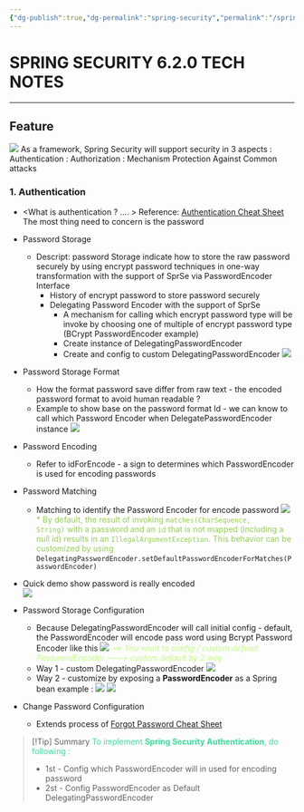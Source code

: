```yaml
---
{"dg-publish":true,"dg-permalink":"spring-security","permalink":"/spring-security/","noteIcon":"1"}
---
```



# SPRING SECURITY 6.2.0 TECH NOTES 

---

## Feature
![](https://i.imgur.com/isjlcEr.png)
As a framework, Spring Security will support security in 3 aspects : Authentication : Authorization : Mechanism Protection Against Common attacks 
### 1. Authentication
	
- <What is authentication ? .... >
Reference: [Authentication Cheat Sheet](https://cheatsheetseries.owasp.org/cheatsheets/Authentication_Cheat_Sheet.html)
The most thing need to concern is the password
- Password Storage
	- Descript: password Storage indicate how to store the raw password securely by using encrypt password techniques in one-way transformation with the support of SprSe via PasswordEncoder Interface
		- History of encrypt password to store password securely
		- Delegating Password Encoder with the support of SprSe
			* A mechanism for calling which encrypt password type will be invoke by choosing one of multiple of encrypt password type (BCrypt PasswordEncoder example)
			* Create instance of DelegatingPasswordEncoder
			* Create and config to custom DelegatingPasswordEncoder
			![](https://i.imgur.com/jaYS5W4.png)

- Password Storage Format
	* How the format password save differ from raw text -  the encoded password format to avoid human readable ?
	* Example to show base on the password format Id - we can know to call which Password Encoder when DelegatePasswordEncoder instance
	  ![](https://i.imgur.com/uv1ODwk.png)

- Password Encoding
	* Refer to idForEncode - a sign to determines which PasswordEncoder is used for encoding passwords

- Password Matching
	* Matching to identify the Password Encoder for encode password
	 ![](https://i.imgur.com/uv1ODwk.png)
	 <span style="color:#92d050">* By default, the result of invoking `matches(CharSequence, String)` with a password and an `id` that is not mapped (including a null id) results in an `IllegalArgumentException`. This behavior can be customized by using </span>
	  `DelegatingPasswordEncoder.setDefaultPasswordEncoderForMatches(PasswordEncoder)`	 

- Quick demo show password is really encoded	 
	![](https://i.imgur.com/5dZUUq3.png)
	
- Password Storage Configuration 
	- Because DelegatingPasswordEncoder will call initial config - default, the PasswordEncoder will encode pass word using Bcrypt Password Encoder  like this
	![](https://i.imgur.com/MAjFdsE.png)
	<span style="color:#c1ff80">	*==> You want to config / custom default PasswordEncoder --->  custom default by 2 way*</span>
   * Way 1 - custom DelegatingPasswordEncoder
		![](https://i.imgur.com/Cl4cU9g.png)
	* Way 2 - customize by exposing a **PasswordEncoder** as a Spring bean
		example :
		![](https://i.imgur.com/5Jx89Kh.png)
		![](https://i.imgur.com/NLlRgw8.png)

- Change Password Configuration
	- Extends process of [Forgot Password Cheat Sheet](https://cheatsheetseries.owasp.org/cheatsheets/Forgot_Password_Cheat_Sheet.html)

> [!Tip] Summary 
><span style="color:#3adf97"> To implement **Spring Security Authentication**, do following : </span>
>  * 1st - Config which PasswordEncoder will in used for encoding password
>  * 2st - Config PasswordEncoder as Default DelegatingPasswordEncoder

